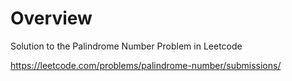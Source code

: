 
# Overview 

Solution to the Palindrome Number Problem in Leetcode 

https://leetcode.com/problems/palindrome-number/submissions/

